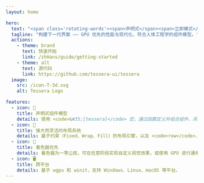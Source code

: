 ```yaml
---
layout: home

hero:
  text: "<span class='rotating-words'><span>声明式</span><span>立即模式</span><span>并行化</span><span>跨平台</span><span>着色器优先</span></span><br>Rust UI 框架"
  tagline: "构建下一代界面 —— GPU 优先的性能与现代化、符合人体工程学的组件模型。"
  actions:
    - theme: brand
      text: 快速开始
      link: /zhHans/guide/getting-started
    - theme: alt
      text: 源代码
      link: https://github.com/tessera-ui/tessera
  image:
    src: /icon-T-3d.svg
    alt: Tessera Logo

features:
  - icon: 🧩
    title: 声明式组件模型
    details: 使用 <code>&#35;[tessera]</code> 宏，通过函数定义并组合组件，风格简洁。
  - icon: 📐
    title: 强大而灵活的布局系统
    details: 基于约束（Fixed、Wrap、Fill）的布局引擎，以及 <code>row</code>、<code>boxed</code> 与 <code>column</code> 等组件，使响应式布局变得轻松。
  - icon: 🎨
    title: 着色器优先
    details: 着色器为一等公民，可在任意阶段实现自定义视觉效果，或使用 GPU 进行通用计算。
  - icon: 🖥️
    title: 跨平台
    details: 基于 wgpu 和 winit，支持 Windows、Linux、macOS 等平台。
---
```

